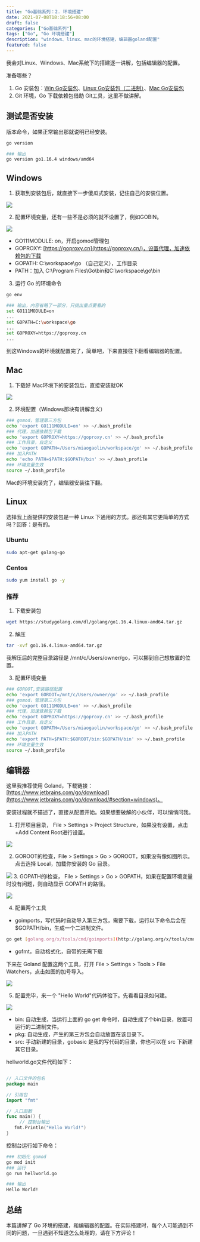```yaml
---
title: "Go基础系列：2. 环境搭建"
date: 2021-07-08T18:18:56+08:00
draft: false
categories: ["Go基础系列"]
tags: ["Go", "Go 环境搭建"]
description: "windows、linux、mac的环境搭建，编辑器goland配置"
featured: false
---
```


我会对Linux、Windows、Mac系统下的搭建逐一讲解，包括编辑器的配置。

准备哪些？

1. Go 安装包：[Win Go安装包](https://studygolang.com/dl/golang/go1.16.4.windows-amd64.msi)、[Linux Go安装包（二进制）](https://studygolang.com/dl/golang/go1.16.4.linux-amd64.tar.gz)、[Mac Go安装包](https://studygolang.com/dl/golang/go1.16.4.darwin-amd64.pkg)
2. Git 环境，Go 下载依赖包借助 Git工具，这里不做讲解。

## 测试是否安装

版本命令，如果正常输出那就说明已经安装。

```bash
go version

### 输出
go version go1.16.4 windows/amd64
```

## Windows

1. 获取到安装包后，就直接下一步傻瓜式安装，记住自己的安装位置。

![](../images/2-1.png)

2.  配置环境变量，还有一些不是必须的就不设置了，例如GOBIN。

![](../images/2-640.png)

- GO111MODULE: on，开启gomod管理包
- GOPROXY: [https://goproxy.cn](https://goproxy.cn/)，设置代理，加速依赖包的下载
- GOPATH: C:\workspace\go （自己定义），工作目录
- PATH：加入 C:\Program Files\Go\bin和C:\workspace\go\bin

3. 运行 Go 的环境命令

```bash
go env

### 输出，内容省略了一部分，只挑出重点要看的
set GO111MODULE=on
...
set GOPATH=C:\workspace\go
...
set GOPROXY=https://goproxy.cn
...
```

到这Windows的环境就配置完了，简单吧，下来直接往下翻看编辑器的配置。

## Mac

1. 下载好 Mac环境下的安装包后，直接安装就OK

![](../images/2-2.png)

2. 环境配置（Windows那块有讲解含义）

```bash
### gomod，管理第三方包
echo 'export GO111MODULE=on' >> ~/.bash_profile
### 代理，加速依赖包下载
echo 'export GOPROXY=https://goproxy.cn' >> ~/.bash_profile
### 工作目录，自定义
echo 'export GOPATH=/Users/miaogaolin/workspace/go' >> ~/.bash_profile
### 加入PATH
echo 'echo PATH=$PATH:$GOPATH/bin' >> ~/.bash_profile
### 环境变量生效
source ~/.bash_profile
```

Mac的环境安装完了，编辑器安装往下翻。

## Linux

选择我上面提供的安装包是一种 Linux 下通用的方式。那还有其它更简单的方式吗？回答：是有的。

### Ubuntu

```bash
sudo apt-get golang-go
```

### Centos

```bash
sudo yum install go -y
```

### 推荐

1. 下载安装包

```bash
wget https://studygolang.com/dl/golang/go1.16.4.linux-amd64.tar.gz
```

2. 解压

```bash
tar -xvf go1.16.4.linux-amd64.tar.gz
```

我解压后的完整目录路径是 /mnt/c/Users/owner/go，可以挪到自己想放置的位置。

3. 配置环境变量

```bash
### GOROOT,安装路径配置
echo 'export GOROOT=/mnt/c/Users/owner/go' >> ~/.bash_profile
### gomod，管理第三方包
echo 'export GO111MODULE=on' >> ~/.bash_profile
### 代理，加速依赖包下载
echo 'export GOPROXY=https://goproxy.cn' >> ~/.bash_profile
### 工作目录，自定义
echo 'export GOPATH=/Users/miaogaolin/workspace/go' >> ~/.bash_profile
### 加入PATH
echo 'export PATH=$PATH:$GOROOT/bin:$GOPATH/bin' >> ~/.bash_profile
### 环境变量生效
source ~/.bash_profile
```

## 编辑器

这里我推荐使用 Goland，下载链接：[https://www.jetbrains.com/go/download](https://www.jetbrains.com/go/download/#section=windows)。

安装过程就不描述了，直接从配置开始。如果想要破解的小伙伴，可以悄悄问我。

1. 打开项目目录， File > Settings > Project Structure，如果没有设置，点击 +Add Content Root进行设置。

![](../images/2-3.png)

2. GOROOT的检查，File > Settings > Go > GOROOT，如果没有像如图所示。点击选择 Local，加载你安装的 Go 目录。

![](../images/2-4.png)
3. GOPATH的i检查， File > Settings > Go > GOPATH，如果在配置环境变量时没有问题，则自动显示 GOPATH 的路径。

![](../images/2-5.png)

4. 配置两个工具

- goimports，写代码时自动导入第三方包，需要下载，运行以下命令后会在 $GOPATH/bin，生成一个二进制文件。

```bash
go get [golang.org/x/tools/cmd/goimports](http://golang.org/x/tools/cmd/goimports)
```

- gofmt，自动格式化，自带的无需下载

下来在 Goland 配置这两个工具，打开 File > Settings > Tools > File Watchers，点击如图的加号导入。

![](../images/2-6.png)

5. 配置完毕，来一个 "Hello World"代码体验下。先看看目录如何建。

![](../images/2-7.png)

- bin: 自动生成，当运行上面的 go get 命令时，自动生成了个bin目录，放置可运行的二进制文件。
- pkg: 自动生成，产生的第三方包会自动放置在该目录下。
- src: 手动新建的目录，gobasic 是我的写代码的目录，你也可以在 src 下新建其它目录。

hellworld.go文件代码如下：

```go

// 入口文件的包名
package main

// 引用包
import "fmt"

// 入口函数
func main() {
	 // 控制台输出
   fmt.Println("Hello World!")
}

```

控制台运行如下命令：

```bash
### 初始化 gomod 
go mod init
### 运行
go run hellworld.go

### 输出
Hello World!
```

## 总结

本篇讲解了 Go 环境的搭建，和编辑器的配置。在实际搭建时，每个人可能遇到不同的问题，一旦遇到不知道怎么处理的，请在下方评论！
